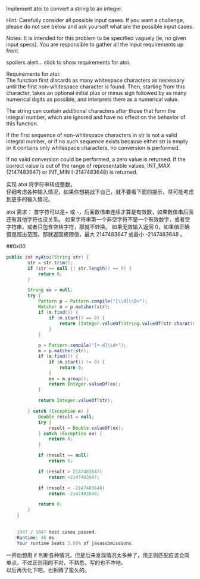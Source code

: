 Implement atoi to convert a string to an integer.

Hint: Carefully consider all possible input cases. If you want a challenge, please do not see below and ask yourself what are the possible input cases.

Notes: It is intended for this problem to be specified vaguely (ie, no given input specs). You are responsible to gather all the input requirements up front.

spoilers alert... click to show requirements for atoi.

Requirements for atoi:  
The function first discards as many whitespace characters as necessary until the first non-whitespace character is found. Then, starting from this character, takes an optional initial plus or minus sign followed by as many numerical digits as possible, and interprets them as a numerical value.

The string can contain additional characters after those that form the integral number, which are ignored and have no effect on the behavior of this function.

If the first sequence of non-whitespace characters in str is not a valid integral number, or if no such sequence exists because either str is empty or it contains only whitespace characters, no conversion is performed.

If no valid conversion could be performed, a zero value is returned. If the correct value is out of the range of representable values, INT_MAX (2147483647) or INT_MIN (-2147483648) is returned.


实现 atoi 将字符串转成整数。  
仔细考虑各种输入情况，如果你想挑战下自己，就不要看下面的提示，尽可能考虑到更多的输入情况。  


atoi 需求：
首字符可以是+ 或 -，后面数值串连续才算是有效数，如果数值串后面还有其他字符也没关系。
如果字符串第一个非空字符不是一个有效数字，或者空字符串，或者只包含空格字符，那就不转换。
如果无效输入返回 0，如果值正确但是超出范围，那就返回极限值，最大 2147483647 或最小 -2147483648 。


##0x00
```java
public int myAtoi(String str) {
        str = str.trim();
        if (str == null || str.length() == 0) {
            return 0;
        }

        String ex = null;
        try {
            Pattern p = Pattern.compile("[\\d]\\D+");
            Matcher m = p.matcher(str);
            if (m.find()) {
                if (m.start() == 0) {
                    return (Integer.valueOf(String.valueOf(str.charAt(0))));
                }
            }

            p = Pattern.compile("[+-d]\\d+");
            m = p.matcher(str);
            if (m.find()) {
                if (m.start() != 0) {
                    return 0;
                }
                ex = m.group();
                return Integer.valueOf(ex);
            }

            return Integer.valueOf(str);

        } catch (Exception e) {
            Double result = null;
            try {
                result = Double.valueOf(ex);
            } catch (Exception ea) {
                return 0;
            }

            if (result == null)
                return 0;

            if (result > 2147483647)
                return +2147483647;

            if (result < -2147483648)
                return -2147483648;

            return 0;
        }
    }
    
    
    1047 / 1047 test cases passed.
    Runtime: 46 ms
    Your runtime beats 3.50% of javasubmissions.
```

一开始想用 if 判断各种情况，但是后来发现情况太多种了，用正则匹配应该会简单点，不过正则用的不对，不熟悉，写的也不咋地。  
以后再优化下吧。也折腾了蛮久的。
